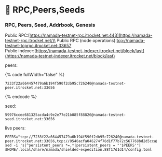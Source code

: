 # 🔨 RPC,Peers,Seeds

### RPC, Peers, Seed, Addrbook, Genesis <a href="#rpc" id="rpc"></a>

Public RPC:[https://namada-testnet-rpc.itrocket.net:443](https://namada-testnet-rpc.itrocket.net/)\
Public RPC (node operations):[tcp://namada-testnet-tcprpc.itrocket.net:33657](tcp://namada-testnet-tcprpc.itrocket.net:33657)\
Public indexer:[https://namada-testnet-indexer.itrocket.net/block/last](https://namada-testnet-indexer.itrocket.net/block/last)

peers:

{% code fullWidth="false" %}
```
7233f22a664457479a6b194f590f2db95c726240@namada-testnet-peer.itrocket.net:33656
```
{% endcode %}

seed:

```
59976ccee681325acda4c9e2e77e21b085f88826@namada-testnet-seed.itrocket.net:33656
```

live peers:

```
PEERS="tcp://7233f22a664457479a6b194f590f2db95c726240@namada-testnet-peer.itrocket.net:33656,tcp://0546acfa046274f76d1f77b72c567768bd2d5cca@185.172.191.9:26656,tcp://a049bc959640d1186dbd094530cd2da82a484ae0@34.150.187.1:26656"
sed -i 's|^persistent_peers *=.*|persistent_peers = "'$PEERS'"|' $HOME/.local/share/namada/shielded-expedition.88f17d1d14/config.toml
```
